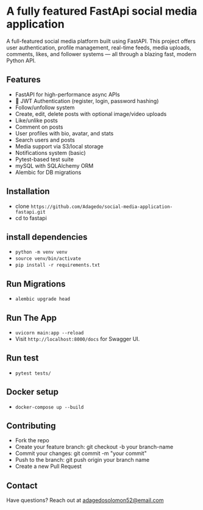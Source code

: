 # A fully featured FastApi social media application
 A full-featured social media platform built using FastAPI. This project offers user authentication, profile management, real-time feeds, media uploads, comments, likes, and follower systems — all through a blazing fast, modern Python API.

## Features

- FastAPI for high-performance async APIs
- 🔐 JWT Authentication (register, login, password hashing)
- Follow/unfollow system
- Create, edit, delete posts with optional image/video uploads
- Like/unlike posts
- Comment on posts
- User profiles with bio, avatar, and stats
- Search users and posts
- Media support via S3/local storage
- Notifications system (basic)
- Pytest-based test suite
- mySQL with SQLAlchemy ORM
- Alembic for DB migrations


##  Installation
- clone `https://github.com/Adagedo/social-media-application-fastapi.git`
- cd to fastapi

## install dependencies

- `python -m venv venv`
- `source venv/bin/activate`
- `pip install -r requirements.txt`

## Run Migrations
- `alembic upgrade head`

## Run The App
- `uvicorn main:app --reload`
- Visit `http://localhost:8000/docs` for Swagger UI.

## Run test
- `pytest tests/`

## Docker setup
- `docker-compose up --build`

## Contributing
- Fork the repo
- Create your feature branch: git checkout -b your branch-name
- Commit your changes: git commit -m "your commit"
- Push to the branch: git push origin your branch name
- Create a new Pull Request

## Contact
Have questions? Reach out at adagedosolomon52@email.com


